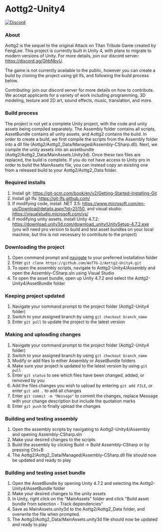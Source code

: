 # Aottg2-Unity4
[![Discord](https://img.shields.io/discord/681641241125060652.svg)](https://discord.gg/GhbNbvU)  

### About
Aottg2 is the sequel to the original Attack on Titan Tribute Game created by FengLee. This project is currently built in Unity 4, with plans to migrate to modern versions of Unity. For more details, join our discord server: https://discord.gg/GhbNbvU.

The game is not currently available to the public, however you can create a build by cloning the project using git lfs, and following
the build process below.

Contributing: join our discord server for more details on how to contribute. We accept applicants for a variety of work including programming, 3D modeling, texture and 2D art, sound effects, music, translation, and more.

### Build process
The project is not yet a complete Unity project, with the code and unity assets being compiled separately. The Assembly folder contains all scripts, AssetBundle contains all unity assets, and Aottg2 contains the build. In order to create a build, we first compile the scripts from the Assembly folder into a dll file (Aottg2/Aottg2_Data/Managed/Assembly-CSharp.dll). Next, we compile the unity assets into an assetbundle (Aottg2/Aottg2_Data/MainAssets.Unity3d). Once these two files are replaced, the build is complete.
If you do not have access to Unity pro in order to build the MainAssets file, you can instead copy an existing one from a released build
to your Aottg2/Aottg2_Data folder.

### Required installs
1. Install git: https://git-scm.com/book/en/v2/Getting-Started-Installing-Git
2. Install git lfs: https://git-lfs.github.com/
3. If modifying code, install .NET 3.5: https://www.microsoft.com/en-us/Download/details.aspx?id=25150, and visual studio: https://visualstudio.microsoft.com/vs/
4. If modifying unity assets, install Unity 4.7.2: https://download.unity3d.com/download_unity/UnitySetup-4.7.2.exe (you will need pro version to build and test asset bundles on your local machine, but this is not necessary to contribute to the project)

### Downloading the project
1. Open command prompt and [navigate](https://www.howtogeek.com/659411/how-to-change-directories-in-command-prompt-on-windows-10/) to your preferred installation folder
2. Enter `git clone https://github.com/AoTTG-2/Aottg2-Unity4.git`
3. To open the assembly scripts, navigate to Aottg2-Unity4/Assembly and open the Assembly-CSharp.sln using Visual Studio
4. To open the asset bundle, open up Unity 4.7.2 and select the Aottg2-Unity4/AssetBundle folder

### Keeping project updated
1. Navigate your command prompt to the project folder (Aottg2-Unity4 folder)
2. Switch to your assigned branch by using `git checkout branch_name`
3. Enter `git pull` to update the project to the latest version

### Making and uploading changes
1. Navigate your command prompt to the project folder (Aottg2-Unity4 folder)
2. Switch to your assigned branch by using `git checkout branch_name`
3. Modify or add files to either Assembly or AssetBundle folders
4. Make sure your project is updated to the latest version by using `git pull`
5. Enter `git status` to see which files have been changed, added, or removed by you
6. Add the files changes you wish to upload by entering `git add FILE`, or enter `git add .` to add all changes
7. Enter `git commit -m "Message"` to commit the changes, replace Message with your change description but include the quotation marks
8. Enter `git push` to finally upload the changes

### Building and testing assembly
1. Open the assembly scripts by navigating to Aottg2-Unity4/Assembly and opening Assembly-CSharp.sln
2. Make your desired changes to the scripts
3. Build the assembly by clicking Build -> Build Assembly-CSharp or by pressing Ctrl+B
4. The Aottg2/Aottg2_Data/Managed/Assembly-CSharp.dll file should now be updated and ready to play

### Building and testing asset bundle
1. Open the AssetBundle by opening Unity 4.7.2 and selecting the Aottg2-Unity4/AssetBundle folder
2. Make your desired changes to the unity assets
3. In Unity, right click on the "MainAssets" folder and click "Build asset bundle from selection - Track dependencies"
4. Save as MainAssets.unity3d to the Aottg2/Aottg2_Data folder, and overwrite the file when prompted.
5. The Aottg2/Aottg2_Data/MainAssets.unity3d file should now be updated and ready to play